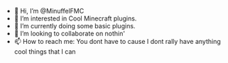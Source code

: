 - 👋 Hi, I’m @MinuffelFMC
- 👀 I’m interested in Cool Minecraft plugins.
- 🌱 I’m currently doing some basic plugins.
- 💞️ I’m looking to collaborate on nothin'
- 📫 How to reach me: You dont have to cause I dont rally have anything cool things that I can

<!---
MinuffelFMC/MinuffelFMC is a ✨ special ✨ repository because its `README.md` (this file) appears on your GitHub profile.
You can click the Preview link to take a look at your changes.
--->

